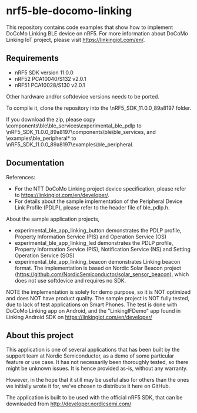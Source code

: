 nrf5-ble-docomo-linking
=======================

 This repository contains code examples that show how to implement DoCoMo Linking BLE device on nRF5. For more information about DoCoMo Linking IoT project, please visit https://linkingiot.com/en/.
 
Requirements
------------
- nRF5 SDK version 11.0.0
- nRF52 PCA10040/S132 v2.0.1
- nRF51 PCA10028/S130 v2.0.1

Other hardware and/or softdevice versions needs to be ported.

To compile it, clone the repository into the \nRF5_SDK_11.0.0_89a8197 folder. 

If you download the zip, please copy \components\ble\ble_services\experimental_ble_pdlp to \nRF5_SDK_11.0.0_89a8197\components\ble\ble_services, and \examples\ble_peripheral\* to \nRF5_SDK_11.0.0_89a8197\examples\ble_peripheral.

Documentation
-------------
References:
- For the NTT DoCoMo Linking project device specification, please refer to https://linkingiot.com/en/developer/.
- For details about the sample implementation of the Peripheral Device Link Profile (PDLP), please refer to the header file of ble_pdlp.h.


About the sample application projects, 
- experimental_ble_app_linking_button demonstrates the PDLP profile, Property Information Service (PIS) and Operation Service (OS)
- experimental_ble_app_linking_led demonstrates the PDLP profile, Property Information Service (PIS), Notification Service (NS) and Setting Operation Service (SOS)
- experimental_ble_app_linking_beacon demonstrates Linking beacon format. The implementation is based on Nordic Solar Beacon project (https://github.com/NordicSemiconductor/solar_sensor_beacon), which does not use softdevice and requires no SDK.

NOTE the implementation is solely for demo purpose, so it is NOT optimized and does NOT have product quality. The sample project is NOT fully tested, due to lack of test applications on Smart Phones. The test is done with DoCoMo Linking app on Android, and the "LinkingIFDemo" app found in Linking Android SDK on https://linkingiot.com/en/developer/

About this project
------------------
This application is one of several applications that has been built by the support team at Nordic Semiconductor, as a demo of some particular feature or use case. It has not necessarily been thoroughly tested, so there might be unknown issues. It is hence provided as-is, without any warranty. 

However, in the hope that it still may be useful also for others than the ones we initially wrote it for, we've chosen to distribute it here on GitHub. 

The application is built to be used with the official nRF5 SDK, that can be downloaded from http://developer.nordicsemi.com/
